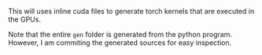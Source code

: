 This will uses inline cuda files to generate torch kernels that are executed in the GPUs.

Note that the entire `gen` folder is generated from the python program.
However, I am commiting the generated sources for easy inspection.